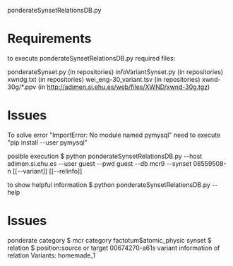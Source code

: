 
ponderateSynsetRelationsDB.py

# Requirements

to execute ponderateSynsetRelationsDB.py required files:

ponderateSynset.py (in repositories)
infoVariantSynset.py (in repositories)
xwndg.txt (in repositories)
wei_eng-30_variant.tsv (in repositories)
xwnd-30g/*.ppv (in http://adimen.si.ehu.es/web/files/XWND/xwnd-30g.tgz)

# Issues 

To solve error "ImportError: No module named pymysql" 
need to execute "pip install --user pymysql"

posible execution
$ python ponderateSynsetRelationsDB.py --host adimen.si.ehu.es --user guest --pwd guest --db mcr9 --synset 08559508-n [[--variant]] [[--relinfo]]

to show helpful information
$ python ponderateSynsetRelationsDB.py --help

# Issues

ponderate category $ mcr category
factotum$atomic_physic
synset $ relation $ position:source or target
00674270-a$61$s 
variant information of relation
Variants: homemade_1
